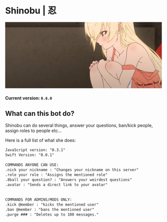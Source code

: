 # Shinobu | 忍


<p align="center">
  <img src="images/shinobu.png" alt="xd"/>
</p>


#### Current version: `0.6.0`

## What can this bot do?

Shinobu can do several things, answer your questions, ban/kick people, assign roles to people etc...

Here is a full list of what she does:

```xl
JavaScript version: "0.3.1"
Swift Version: "0.0.1"

COMMANDS ANYONE CAN USE:
.nick your nickname : "Changes your nickname on this server"
.role your role : "Assigns the mentioned role"
.8ball your question? : "Answers your weirdest questions"
.avatar : "Sends a direct link to your avatar"


COMMANDS FOR ADMINS/MODS ONLY:
.kick @member : "kicks the mentioned user"
.ban @member : "bans the mentioned user"
.purge ### : "Deletes up to 100 messages."

```






